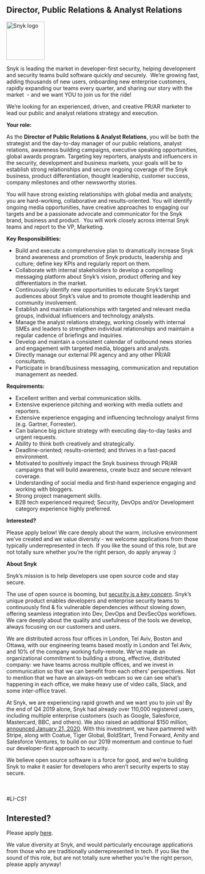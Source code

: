 Director, Public Relations & Analyst Relations
---

<img src="https://res.cloudinary.com/snyk/image/upload/v1537345894/press-kit/brand/logo-black.png" width="100" alt="Snyk logo" />

<p><span style="font-weight: 400;">Snyk is leading the market in developer-first security, helping development and security teams build software quickly </span><em><span style="font-weight: 400;">and</span></em><span style="font-weight: 400;"> securely.&nbsp; We’re growing fast, adding thousands of new users, onboarding new enterprise customers, rapidly expanding our teams every quarter, and sharing our story with the market&nbsp; - and we want YOU to join us for the ride!&nbsp;</span></p>
<p><span style="font-weight: 400;">We’re looking for an experienced, driven, and creative PR/AR marketer to lead our public and analyst relations strategy and execution.&nbsp;</span></p>
<p><strong>Your role:</strong></p>
<p><span style="font-weight: 400;">As the <strong>Director of Public Relations &amp; Analyst Relations</strong>, you will be both the strategist and the day-to-day manager of our public relations, analyst relations, awareness building campaigns, executive speaking opportunities, global awards program. Targeting key reporters, analysts and influencers in the security, development and business markets, your goals will be to establish strong relationships and secure ongoing coverage of the Snyk business, product differentiation, thought leadership, customer success, company milestones and other newsworthy stories.&nbsp;</span></p>
<p><span style="font-weight: 400;">You will have strong existing relationships with global media and analysts; you are hard-working, collaborative and results-oriented. You will identify ongoing media opportunities, have creative approaches to engaging our targets and be a passionate advocate and communicator for the Snyk brand, business and product.&nbsp; You will work closely across internal Snyk teams and report to the VP, Marketing.&nbsp;</span></p>
<p><strong>Key Responsibilities:</strong></p>
<ul>
<li style="font-weight: 400;"><span style="font-weight: 400;">Build and execute a comprehensive plan to dramatically increase Snyk brand awareness and promotion of Snyk products, leadership and culture; define key KPIs and regularly report on them.&nbsp;</span></li>
<li style="font-weight: 400;"><span style="font-weight: 400;">Collaborate with internal stakeholders to develop a compelling messaging platform about Snyk’s vision, product offering and key differentiators in the market.&nbsp;</span></li>
<li style="font-weight: 400;"><span style="font-weight: 400;">Continuously identify new opportunities to educate Snyk’s target audiences about Snyk’s value and to promote thought leadership and community involvement.</span></li>
<li style="font-weight: 400;"><span style="font-weight: 400;">Establish and maintain relationships with targeted and relevant media groups, individual influencers and technology analysts.&nbsp;</span></li>
<li style="font-weight: 400;"><span style="font-weight: 400;">Manage the analyst relations strategy, working closely with internal SMEs and leaders to strengthen individual relationships and maintain a regular cadence of briefings and inquiries.&nbsp;</span></li>
<li style="font-weight: 400;"><span style="font-weight: 400;">Develop and maintain a consistent calendar of outbound news stories and engagement with targeted media, bloggers and analysts.&nbsp;</span></li>
<li style="font-weight: 400;"><span style="font-weight: 400;">Directly manage our external PR agency and any other PR/AR consultants.&nbsp;</span></li>
<li style="font-weight: 400;"><span style="font-weight: 400;">Participate in brand/business messaging, communication and reputation management as needed.</span></li>
</ul>
<p><strong>Requirements:</strong></p>
<ul>
<li style="font-weight: 400;"><span style="font-weight: 400;">Excellent written and verbal communication skills.</span></li>
<li style="font-weight: 400;"><span style="font-weight: 400;">Extensive experience pitching and working with media outlets and reporters.</span></li>
<li style="font-weight: 400;"><span style="font-weight: 400;">Extensive experience engaging and influencing technology analyst firms (e.g. Gartner, Forrester).</span></li>
<li style="font-weight: 400;"><span style="font-weight: 400;">Can balance big picture strategy with executing day-to-day tasks and urgent requests.</span></li>
<li style="font-weight: 400;"><span style="font-weight: 400;">Ability to think both creatively and strategically.</span></li>
<li style="font-weight: 400;"><span style="font-weight: 400;">Deadline-oriented; results-oriented; and thrives in a fast-paced environment.</span></li>
<li style="font-weight: 400;"><span style="font-weight: 400;">Motivated to positively impact the Snyk business through PR/AR campaigns that will build awareness, create buzz and secure relevant coverage.&nbsp;&nbsp;</span></li>
<li style="font-weight: 400;"><span style="font-weight: 400;">Understanding of social media and first-hand experience engaging and working with bloggers.</span></li>
<li style="font-weight: 400;"><span style="font-weight: 400;">Strong project management skills.</span></li>
<li style="font-weight: 400;"><span style="font-weight: 400;">B2B tech experienced required; Security, DevOps and/or Development category experience highly preferred.</span></li>
</ul>
<p><strong>Interested?</strong></p>
<p><span style="font-weight: 400;">Please apply below! We care deeply about the warm, inclusive environment we’ve created and we value diversity - we welcome applications from those typically underrepresented in tech. If you like the sound of this role, but are not totally sure whether you’re the right person, do apply anyway :)</span></p>
<p><strong>About Snyk</strong></p>
<p><span style="font-weight: 400;">Snyk’s mission is to help developers use open source code and stay secure.&nbsp;</span></p>
<p><span style="font-weight: 400;">The use of open source is booming, but </span><a href="https://snyk.io/blog/devsecops-insights-2020/"><span style="font-weight: 400;">security is a key concern</span></a><span style="font-weight: 400;">. Snyk’s unique product enables developers and enterprise security teams to continuously find &amp; fix vulnerable dependencies without slowing down, offering seamless integration into Dev, DevOps and DevSecOps workflows. We care deeply about the quality and usefulness of the tools we develop, always focusing on our customers and users.&nbsp;</span></p>
<p><span style="font-weight: 400;">We are distributed across four offices in London, Tel Aviv, Boston and Ottawa, with our engineering teams based mostly in London and Tel Aviv, and 10% of the company working fully-remote. We’ve made an organizational commitment to building a strong, effective, distributed company: we have teams across multiple offices, and we invest in communication so that we can benefit from each others’ perspectives. Not to mention that we have an always-on webcam so we can see what’s happening in each office, we make heavy use of video calls, Slack, and some inter-office travel.</span></p>
<p><span style="font-weight: 400;">At Snyk, we are experiencing rapid growth and we want you to join us! By the end of Q4 2019 alone, Snyk had already over 110,000 registered users, including multiple enterprise customers (such as Google, Salesforce, Mastercard, BBC, and others). We also raised an additional $150 million, </span><a href="https://snyk.io/blog/snyk-closes-150m/"><span style="font-weight: 400;">announced January 21, 2020</span></a><span style="font-weight: 400;">. With this investment, we have partnered with Stripe, along with Coatue, Tiger Global, BoldStart, Trend Forward, Amity and Salesforce Ventures, to build on our 2019 momentum and continue to fuel our developer-first approach to security.&nbsp;</span></p>
<p><span style="font-weight: 400;">We believe open source software is a force for good, and we’re building Snyk to make it easier for developers who aren’t security experts to stay secure.</span></p>
<p>&nbsp;</p>
<h5><span style="font-weight: 400;">#LI-CS1</span></h5>

Interested?
---

Please apply [here](https://boards.greenhouse.io/snyk/jobs/4564290002#app).

We value diversity at Snyk, and would particularly encourage applications from those who are traditionally underrepresented in tech.
If you like the sound of this role, but are not totally sure whether you’re the right person, please apply anyway!
